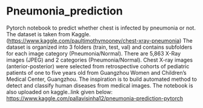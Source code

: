 # Pneumonia_prediction
Pytorch notebook to predict whether chest is infected by pneumonia or not.
The dataset is taken from Kaggle.(https://www.kaggle.com/paultimothymooney/chest-xray-pneumonia)
The dataset is organized into 3 folders (train, test, val) and contains subfolders for each image category (Pneumonia/Normal). There are 5,863 X-Ray images (JPEG) and 2 categories (Pneumonia/Normal).
Chest X-ray images (anterior-posterior) were selected from retrospective cohorts of pediatric patients of one to five years old from Guangzhou Women and Children’s Medical Center, Guangzhou.
The inspiration is to build automated method to detect and classify human diseases from medical images.
The notebook is also uploaded on kaggle..link given below:
https://www.kaggle.com/pallavisinha12/pneumonia-prediction-pytorch
